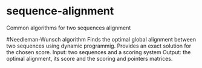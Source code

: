 # sequence-alignment
Common algorithms for two sequences alignment


#Needleman-Wunsch algorithm
  Finds the optimal global alignment between two sequences using dynamic programmig. Provides an exact solution for the chosen score.
  Input: two sequences and a scoring system
  Output: the optimal alignment, its score and the scoring and pointers matrices.
